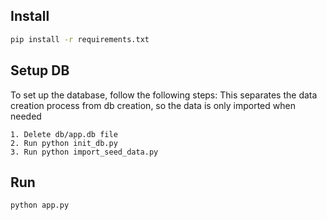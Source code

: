 ## Install

```sh
pip install -r requirements.txt
```

## Setup DB

To set up the database, follow the following steps:
This separates the data creation process from db creation, so the data is only imported when needed

```
1. Delete db/app.db file
2. Run python init_db.py
3. Run python import_seed_data.py
```

## Run

```sh
python app.py
```